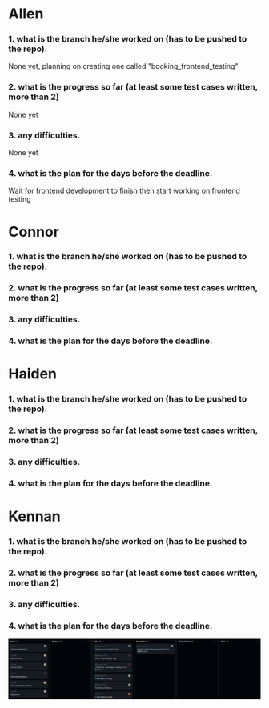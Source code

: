 # Allen

### 1. what is the branch he/she worked on (has to be pushed to the repo).
None yet, planning on creating one called "booking_frontend_testing"

### 2. what is the progress so far (at least some test cases written, more than 2)
None yet


### 3. any difficulties.
None yet


### 4. what is the plan for the days before the deadline.
Wait for frontend development to finish then start working on frontend testing

# Connor

### 1. what is the branch he/she worked on (has to be pushed to the repo).


### 2. what is the progress so far (at least some test cases written, more than 2)


### 3. any difficulties.


### 4. what is the plan for the days before the deadline.


# Haiden

### 1. what is the branch he/she worked on (has to be pushed to the repo).



### 2. what is the progress so far (at least some test cases written, more than 2)


### 3. any difficulties.


### 4. what is the plan for the days before the deadline.



# Kennan

### 1. what is the branch he/she worked on (has to be pushed to the repo).

### 2. what is the progress so far (at least some test cases written, more than 2)

### 3. any difficulties.

### 4. what is the plan for the days before the deadline.


![image](Sprint6ScrumBoard1.png)
